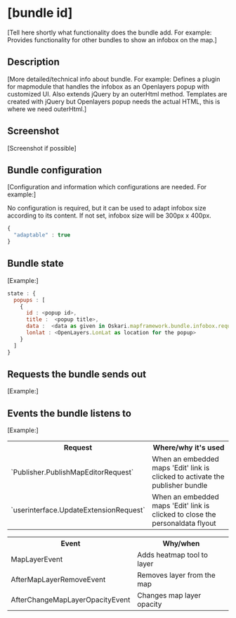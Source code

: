 # [bundle id]

[Tell here shortly what functionality does the bundle add. For example: Provides functionality for other bundles to show an infobox on the map.]

## Description

[More detailed/technical info about bundle. For example: Defines a plugin for mapmodule that handles the infobox as an Openlayers popup with customized UI. Also extends jQuery by an outerHtml method. Templates are created with jQuery but Openlayers popup needs the actual HTML, this is where we need outerHtml.]

## Screenshot

[Screenshot if possible]

## Bundle configuration

[Configuration and information which configurations are needed. For example:]

No configuration is required, but it can be used to adapt infobox size according to its content. If not set, infobox size will be 300px x 400px.

```javascript
{
  "adaptable" : true
}
```

## Bundle state

[Example:]
```javascript
state : {
  popups : [
    {
      id : <popup id>,
      title :  <popup title>,
      data :  <data as given in Oskari.mapframework.bundle.infobox.request.ShowInfoBoxRequest.getContent()>,
      lonlat : <OpenLayers.LonLat as location for the popup>
    }
  ]
}
```

## Requests the bundle sends out

[Example:]
<table class="table">
<tr>
  <th> Request </th>
  <th> Where/why it's used</th>
</tr>
<tr>
  <td> `Publisher.PublishMapEditorRequest` </td>
  <td> When an embedded maps 'Edit' link is clicked to activate the publisher bundle </td>
</tr>
<tr>
  <td> `userinterface.UpdateExtensionRequest` </td>
  <td> When an embedded maps 'Edit' link is clicked to close the personaldata flyout </td>
</tr>

## Events the bundle listens to

[Example:]
<table class="table">
  <tr>
    <th>Event</th><th>Why/when</th>
  </tr>
  <tr>
    <td> MapLayerEvent </td><td> Adds heatmap tool to layer</td>
  </tr>
  <tr>
    <td> AfterMapLayerRemoveEvent </td><td>Removes layer from the map</td>
  </tr>
  <tr>
    <td> AfterChangeMapLayerOpacityEvent </td><td>Changes map layer opacity</td>
  </tr>
</table>
